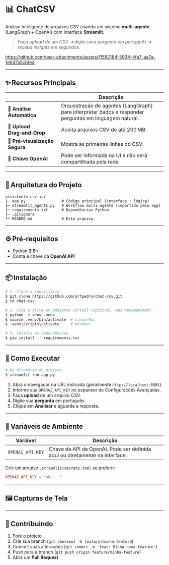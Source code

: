 # 📊 ChatCSV

Análise inteligente de arquivos CSV usando um sistema **multi‑agente** (LangGraph + OpenAI) com interface **Streamlit**.

> *Faça upload de um CSV ➜ digite uma pergunta em português ➜ receba insights em segundos.*

https://github.com/user-attachments/assets/f1582184-5934-4fa7-aa7a-1e647a5cbfe4

---

## ✨ Recursos Principais

|                                | Descrição                                                                                              |
| ------------------------------ | ------------------------------------------------------------------------------------------------------ |
| 🚀 **Análise Automática**      | Orquestração de agentes (LangGraph) para interpretar dados e responder perguntas em linguagem natural. |
| 📂 **Upload Drag‑and‑Drop**    | Aceita arquivos CSV de até 200 MB.                                                                     |
| 👀 **Pré‑visualização Segura** | Mostra as primeiras linhas do CSV.                                                                     |
| 🔑 **Chave OpenAI**            | Pode ser informada na UI e não será compartilhada pela rede                                            |

---

## 🧩 Arquitetura do Projeto

```
assistente-csv-ia/
├─ app.py                # Código principal (interface + lógica)
├─ streamlit_agents.py   # Workflow multi‑agente (importado pelo app)
├─ requirements.txt      # Dependências Python
├─ .gitignore
└─ README.md             # Este arquivo

```

---

## ⚙️ Pré‑requisitos

* Python **3.9+**
* Conta e chave da **OpenAI API**

---

## 📦 Instalação

```bash
# 1. Clone o repositório
$ git clone https://github.com/artpedro/chat-csv.git
$ cd chat-csv

# 2. Crie e ative um ambiente virtual (opcional, mas recomendado)
$ python -m venv .venv
$ source .venv/bin/activate  # Linux/Mac
$ .venv\Scripts\activate     # Windows

# 3. Instale as dependências
$ pip install -r requirements.txt
```

---

## 🚀 Como Executar

```bash
# No diretório do projeto
$ streamlit run app.py
```

1. Abra o navegador na URL indicada (geralmente `http://localhost:8501`).
2. Informe sua `OPENAI_API_KEY` no expansor de Configurações Avançadas.
3. Faça **upload** de um arquivo CSV.
4. Digite sua **pergunta** em português.
5. Clique em **Analisar** e aguarde a resposta.

---

## 🔧 Variáveis de Ambiente

| Variável         | Descrição                                                                   |
| ---------------- | --------------------------------------------------------------------------- |
| `OPENAI_API_KEY` | Chave da API da OpenAI. Pode ser definida aqui ou diretamente na interface. |

Crie um arquivo `.streamlit/secrets.toml` se preferir:

```toml
OPENAI_API_KEY = "sk‑..."
```

---

## 🖼️ Capturas de Tela

---

## 🤝 Contribuindo

1. Fork o projeto
2. Crie sua branch (`git checkout -b feature/minha-feature`)
3. Commit suas alterações (`git commit -m 'feat: Minha nova feature'`)
4. Push para a branch (`git push origin feature/minha-feature`)
5. Abra um **Pull Request**
